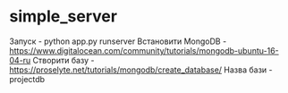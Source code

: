 # simple_server
Запуск - python app.py runserver
Встановити MongoDB  - https://www.digitalocean.com/community/tutorials/mongodb-ubuntu-16-04-ru
Створити базу - https://proselyte.net/tutorials/mongodb/create_database/
Назва бази - projectdb
